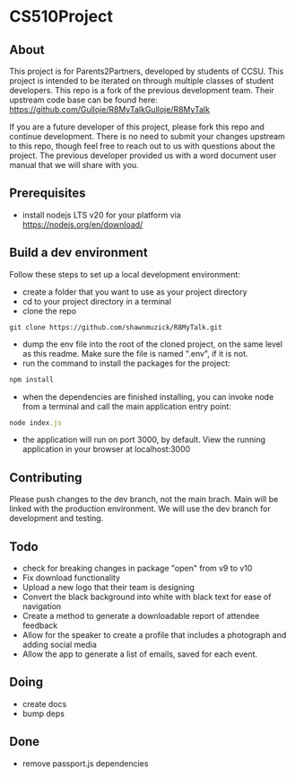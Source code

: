 # CS510Project

## About
This project is for Parents2Partners, developed by students of CCSU. This project is intended to be iterated on through multiple classes of student developers. This repo is a fork of the previous development team. Their upstream code base can be found here: https://github.com/Gulloje/R8MyTalkGulloje/R8MyTalk

If you are a future developer of this project, please fork this repo and continue development. There is no need to submit your changes upstream to this repo, though feel free to reach out to us with questions about the project. The previous developer provided us with a word document user manual that we will share with you.

## Prerequisites
- install nodejs LTS v20 for your platform via https://nodejs.org/en/download/

## Build a dev environment
Follow these steps to set up a local development environment:
- create a folder that you want to use as your project directory
- cd to your project directory in a terminal
- clone the repo
```
git clone https://github.com/shawnmuzick/R8MyTalk.git
```
- dump the env file into the root of the cloned project, on the same level as this readme. Make sure the file is named ".env", if it is not.
- run the command to install the packages for the project:
```javascript
npm install
```
- when the dependencies are finished installing, you can invoke node from a terminal and call the main application entry point:
```javascript
node index.js  
```
- the application will run on port 3000, by default. View the running application in your browser at localhost:3000

## Contributing
Please push changes to the dev branch, not the main brach. Main will be linked with the production environment. We will use the dev branch for development and testing.

## Todo
- check for breaking changes in package "open" from v9 to v10
- Fix download functionality
- Upload a new logo that their team is designing 
- Convert the black background into white with black text for ease of navigation 
- Create a method to generate a downloadable report of attendee feedback 
- Allow for the speaker to create a profile that includes a photograph and adding social media 
- Allow the app to generate a list of emails, saved for each event. 

## Doing
- create docs
- bump deps

## Done
- remove passport.js dependencies
